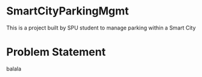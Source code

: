 # SmartCityParkingMgmt
This is a project built by SPU student to manage parking within a Smart City


# Problem Statement 
balala 

